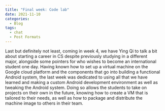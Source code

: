 ```yaml
---
title: "Final week: Code lab"
date: 2021-11-10
categories:
  - Blog
tags:
  - chat
  - Post Formats
---
```

Last but definitely not least, coming in week 4, we have Ying Qi to talk a bit about starting a career in CS despite previously studying in a different major, alongside some pointers for who wishes to become an international student one day. 
Having known how to set up a virtual machine on the Google cloud platform and the components that go into building a functional Android system, the last week was dedicated to using all that we have learned and making a custom Android development environment as well as tweaking the Android system.
Doing so allows the students to take on projects on their own in the future, knowing how to create a VM that is tailored to their needs, as well as how to package and distribute the machine image to others in their team. 
